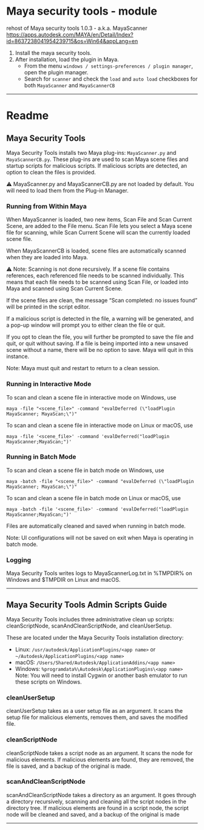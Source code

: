 # Maya security tools - module
rehost of Maya security tools 1.0.3 - a.k.a. MayaScanner https://apps.autodesk.com/MAYA/en/Detail/Index?id=8637238041954239715&os=Win64&appLang=en

1. Install the maya security tools.
2. After installation, load the plugin in Maya.
   - From the menu `windows / settings-preferences / plugin manager`, open the plugin manager.
   - Search for `scanner` and check the `load` and `auto load` checkboxes for both `MayaScanner` and `MayaScannerCB`

--- 

# Readme

## Maya Security Tools
Maya Security Tools installs two Maya plug-ins: `MayaScanner.py` and `MayaScannerCB.py`. These plug-ins 
are used to scan Maya scene files and startup scripts for malicious scripts. If malicious scripts are 
detected, an option to clean the files is provided.

⚠️ MayaScanner.py and MayaScannerCB.py are not loaded by default. You will need to load them from the 
Plug-in Manager.

### Running from Within Maya
When MayaScanner is loaded, two new items, Scan File and Scan Current Scene, are added to the File 
menu. Scan File lets you select a Maya scene file for scanning, while Scan Current Scene will scan the 
currently loaded scene file.

When MayaScannerCB is loaded, scene files are automatically scanned when they are loaded into Maya.

⚠️ Note: Scanning is not done recursively. If a scene file contains references, each referenced file needs to 
be scanned individually. This means that each file needs to be scanned using Scan File, or loaded into 
Maya and scanned using Scan Current Scene.

If the scene files are clean, the message “Scan completed: no issues found” will be printed in the script 
editor.

If a malicious script is detected in the file, a warning will be generated, and a pop-up window will 
prompt you to either clean the file or quit.

If you opt to clean the file, you will further be prompted to save the file and quit, or quit without saving.
If a file is being imported into a new unsaved scene without a name, there will be no option to save. 
Maya will quit in this instance.

Note: Maya must quit and restart to return to a clean session.

### Running in Interactive Mode 
To scan and clean a scene file in interactive mode on Windows, use
```
maya -file "<scene_file>" -command "evalDeferred (\"loadPlugin MayaScanner; MayaScan;\")"
```
To scan and clean a scene file in interactive mode on Linux or macOS, use
```
maya -file '<scene_file>' -command 'evalDeferred("loadPlugin MayaScanner;MayaScan;")'
```

### Running in Batch Mode
To scan and clean a scene file in batch mode on Windows, use
```
maya -batch -file "<scene_file>" -command "evalDeferred (\"loadPlugin MayaScanner; MayaScan;\")"
```
To scan and clean a scene file in batch mode on Linux or macOS, use
```
maya -batch -file '<scene_file>' -command 'evalDeferred("loadPlugin MayaScanner;MayaScan;")'
```
Files are automatically cleaned and saved when running in batch mode.

Note: UI configurations will not be saved on exit when Maya is operating in batch mode.

### Logging
Maya Security Tools writes logs to MayaScannerLog.txt in %TMPDIR% on Windows and $TMPDIR on 
Linux and macOS.

---

## Maya Security Tools Admin Scripts Guide
Maya Security Tools includes three administrative clean up scripts: cleanScriptNode, scanAndCleanScriptNode, and cleanUserSetup.

These are located under the Maya Security Tools installation directory:
- Linux: `/usr/autodesk/ApplicationPlugins/<app name>` or `~/Autodesk/ApplicationPlugins/<app name>`
- macOS: `/Users/Shared/Autodesk/ApplicationAddins/<app name>`
- Windows: `%programdata%\Autodesk\ApplicationPlugins\<app name>`
  Note: You will need to install Cygwin or another bash emulator to run these scripts on Windows.
  
### cleanUserSetup
cleanUserSetup takes as a user setup file as an argument. It scans the setup file for malicious elements, 
removes them, and saves the modified file.

### cleanScriptNode
cleanScriptNode takes a script node as an argument. It scans the node for malicious elements. If 
malicious elements are found, they are removed, the file is saved, and a backup of the original is made.

### scanAndCleanScriptNode
scanAndCleanScriptNode takes a directory as an argument. It goes through a directory recursively, 
scanning and cleaning all the script nodes in the directory tree. If malicious elements are found in a 
script node, the script node will be cleaned and saved, and a backup of the original is made

---
